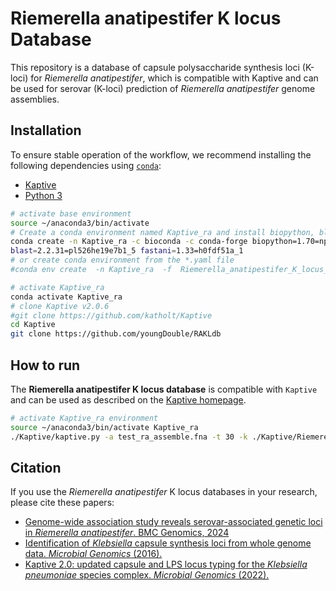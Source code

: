 # Riemerella anatipestifer K locus Database

This repository is a database of capsule polysaccharide synthesis loci (K-loci) for *Riemerella anatipestifer*, which is compatible with Kaptive and can be used for serovar (K-loci) prediction of *Riemerella anatipestifer* genome assemblies.

##  Installation

To ensure stable operation of the workflow, we recommend installing the following dependencies using [`conda`](https://conda.io/projects/conda/en/latest/user-guide/install/index.html):

- [Kaptive](https://github.com/katholt/Kaptive)
- [Python 3](https://www.python.org/downloads/) 

```bash
# activate base environment
source ~/anaconda3/bin/activate
# Create a conda environment named Kaptive_ra and install biopython, blast (for Kaptive), and fastani
conda create -n Kaptive_ra -c bioconda -c conda-forge biopython=1.70=np112py36_1 
blast=2.2.31=pl526he19e7b1_5 fastani=1.33=h0fdf51a_1
# or create conda environment from the *.yaml file
#conda env create  -n Kaptive_ra  -f  Riemerella_anatipestifer_K_locus_Kaptive_db_conda_install.yml

# activate Kaptive_ra 
conda activate Kaptive_ra
# clone Kaptive v2.0.6 
#git clone https://github.com/katholt/Kaptive
cd Kaptive
git clone https://github.com/youngDouble/RAKLdb
```

## How to run

The **Riemerella anatipestifer K locus database** is compatible with `Kaptive` and can be used as described on the [Kaptive homepage](https://github.com/katholt/Kaptive/wiki/How-to-run).

```bash
# activate Kaptive_ra environment
source ~/anaconda3/bin/activate Kaptive_ra
./Kaptive/kaptive.py -a test_ra_assemble.fna -t 30 -k ./Kaptive/Riemerella_anatipestifer_K_locus_Kaptive_db/Riemerella_anatipestifer_K_locus_primary_reference.gbk -g ./Kaptive/Riemerella_anatipestifer_K_locus_Kaptive_db/Riemerella_anatipestifer_wzx_wzy.fasta -o test 

```



## Citation

If you use the *Riemerella anatipestifer* K locus databases in your research, please cite these papers:

- [Genome-wide association study reveals serovar-associated genetic loci in *Riemerella anatipestifer*. BMC Genomics, 2024](https://doi.org/10.1186/s12864-024-09988-4)
- [Identification of *Klebsiella* capsule synthesis loci from whole genome data. *Microbial Genomics* (2016).](http://mgen.microbiologyresearch.org/content/journal/mgen/10.1099/mgen.0.000102)
- [Kaptive 2.0: updated capsule and LPS locus typing for the *Klebsiella pneumoniae* species complex. *Microbial Genomics* (2022).](https://doi.org/10.1099/mgen.0.000800)

